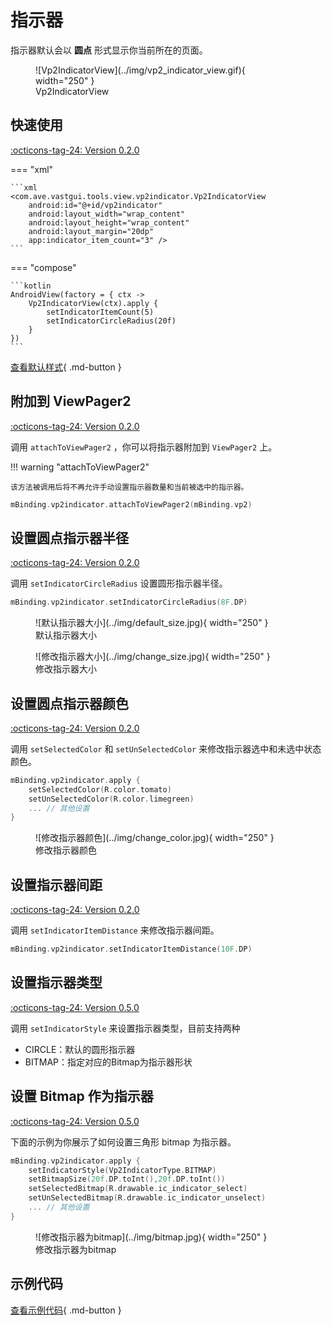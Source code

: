 # 指示器

指示器默认会以 **圆点** 形式显示你当前所在的页面。

<figure markdown>
  ![Vp2IndicatorView](../img/vp2_indicator_view.gif){ width="250" }
  <figcaption>Vp2IndicatorView</figcaption>
</figure>

## 快速使用

[:octicons-tag-24: Version 0.2.0](https://ave.entropy2020.cn/version/VastTools/#020)

=== "xml"

    ```xml
    <com.ave.vastgui.tools.view.vp2indicator.Vp2IndicatorView
        android:id="@+id/vp2indicator"
        android:layout_width="wrap_content"
        android:layout_height="wrap_content"
        android:layout_margin="20dp"
        app:indicator_item_count="3" />
    ```

=== "compose"

    ```kotlin
    AndroidView(factory = { ctx ->
        Vp2IndicatorView(ctx).apply {
            setIndicatorItemCount(5)
            setIndicatorCircleRadius(20f)
        }
    })
    ```

[查看默认样式](https://github.com/SakurajimaMaii/Android-Vast-Extension/blob/develop/libraries/VastTools/src/main/res/values/styles.xml){ .md-button }

## 附加到 ViewPager2

[:octicons-tag-24: Version 0.2.0](https://ave.entropy2020.cn/version/VastTools/#020)

调用 `attachToViewPager2` ，你可以将指示器附加到 `ViewPager2` 上。

!!! warning "attachToViewPager2"

    该方法被调用后将不再允许手动设置指示器数量和当前被选中的指示器。

```kotlin
mBinding.vp2indicator.attachToViewPager2(mBinding.vp2)
```

## 设置圆点指示器半径

[:octicons-tag-24: Version 0.2.0](https://ave.entropy2020.cn/version/VastTools/#020)

调用 `setIndicatorCircleRadius` 设置圆形指示器半径。

```kotlin
mBinding.vp2indicator.setIndicatorCircleRadius(8F.DP)
```

<figure markdown>
  ![默认指示器大小](../img/default_size.jpg){ width="250" }
  <figcaption>默认指示器大小</figcaption>
</figure>

<figure markdown>
  ![修改指示器大小](../img/change_size.jpg){ width="250" }
  <figcaption>修改指示器大小</figcaption>
</figure>

## 设置圆点指示器颜色

[:octicons-tag-24: Version 0.2.0](https://ave.entropy2020.cn/version/VastTools/#020)

调用 `setSelectedColor` 和 `setUnSelectedColor` 来修改指示器选中和未选中状态颜色。

```kotlin
mBinding.vp2indicator.apply {
    setSelectedColor(R.color.tomato)
    setUnSelectedColor(R.color.limegreen)
    ... // 其他设置
}
```

<figure markdown>
  ![修改指示器颜色](../img/change_color.jpg){ width="250" }
  <figcaption>修改指示器颜色</figcaption>
</figure>

## 设置指示器间距

[:octicons-tag-24: Version 0.2.0](https://ave.entropy2020.cn/version/VastTools/#020)

调用 `setIndicatorItemDistance` 来修改指示器间距。

```kotlin
mBinding.vp2indicator.setIndicatorItemDistance(10F.DP)
```

## 设置指示器类型

[:octicons-tag-24: Version 0.5.0](https://ave.entropy2020.cn/version/VastTools/#050)

调用 `setIndicatorStyle` 来设置指示器类型，目前支持两种

- CIRCLE：默认的圆形指示器
- BITMAP：指定对应的Bitmap为指示器形状

## 设置 Bitmap 作为指示器

[:octicons-tag-24: Version 0.5.0](https://ave.entropy2020.cn/version/VastTools/#050)

下面的示例为你展示了如何设置三角形 bitmap 为指示器。

```kotlin
mBinding.vp2indicator.apply {
    setIndicatorStyle(Vp2IndicatorType.BITMAP)
    setBitmapSize(20f.DP.toInt(),20f.DP.toInt())
    setSelectedBitmap(R.drawable.ic_indicator_select)
    setUnSelectedBitmap(R.drawable.ic_indicator_unselect)
    ... // 其他设置
}
```

<figure markdown>
  ![修改指示器为bitmap](../img/bitmap.jpg){ width="250" }
  <figcaption>修改指示器为bitmap</figcaption>
</figure>

## 示例代码

[查看示例代码](https://github.com/SakurajimaMaii/Android-Vast-Extension/blob/develop/app/src/main/java/com/ave/vastgui/app/activity/view/Vp2IndicatorActivity.kt){ .md-button }
